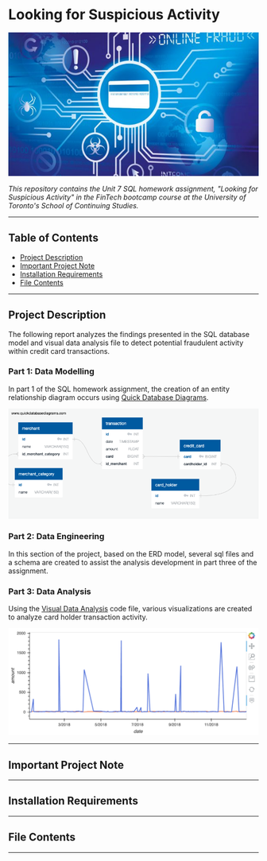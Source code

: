 # Looking for Suspicious Activity

![ccfraud](Images/ccfraud.jpg)

*This repository contains the Unit 7 SQL homework assignment, "Looking for Suspicious Activity"  in the FinTech bootcamp course at the University of Toronto's School of Continuing Studies.*

---

## Table of Contents

* [Project Description](#Project-Description)
* [Important Project Note](#Important-Project-Note)
* [Installation Requirements](#Installation-Requirements)
* [File Contents](#File-Contents)
---

## Project Description

The following report analyzes the findings presented in the SQL database model and visual data analysis file to detect potential fraudulent activity within credit card transactions.

### Part 1: Data Modelling

In part 1 of the SQL homework assignment, the creation of an entity relationship diagram occurs using [Quick Database Diagrams](https://www.quickdatabasediagrams.com/). 

![erd](ERD_Files/erd.png)

### Part 2: Data Engineering

In this section of the project, based on the ERD model, several sql files and a schema are created to assist the analysis development in part three of the assignment. 

### Part 3: Data Analysis

Using the [Visual Data Analysis](visual_data_analysis.ipynb) code file, various visualizations are created to analyze card holder transaction activity. 

![lineplot](Images/combined_lineplot.png)

---

## Important Project Note

---

## Installation Requirements

---

## File Contents 

---

